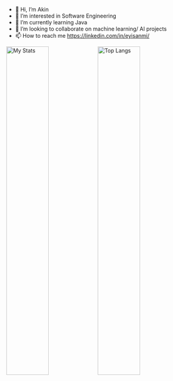 - 👋 Hi, I’m Akin
- 👀 I’m interested in Software Engineering
- 🌱 I’m currently learning Java
- 💞️ I’m looking to collaborate on machine learning/ AI projects
- 📫 How to reach me https://linkedin.com/in/eyisanmi/


<!---
Akin-og/Akin-og is a ✨ special ✨ repository because its `README.md` (this file) appears on your GitHub profile.
You can click the Preview link to take a look at your changes.
--->
<img alt ="My Stats" align ="left" width = "47%" src ="https://github-readme-stats.vercel.app/api?username=Akin-og&show_icons=true"/>

<img alt ="Top Langs" align ="left" width = "47%" src="https://github-readme-stats.vercel.app/api/top-langs/?username=Akin-og&layout=compact"/>
